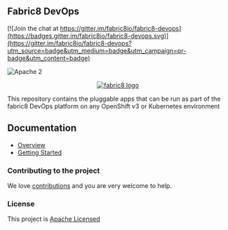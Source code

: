 ## Fabric8 DevOps 

[![Join the chat at https://gitter.im/fabric8io/fabric8-devops](https://badges.gitter.im/fabric8io/fabric8-devops.svg)](https://gitter.im/fabric8io/fabric8-devops?utm_source=badge&utm_medium=badge&utm_campaign=pr-badge&utm_content=badge)

![Apache 2](http://img.shields.io/badge/license-Apache%202-red.svg)

<p align="center">
  <a href="http://fabric8.io/">
  	<img src="https://raw.githubusercontent.com/fabric8io/fabric8/master/docs/images/cover/cover_small.png" alt="fabric8 logo"/>
  </a>
</p>

This repository contains the pluggable apps that can be run as part of the fabric8 DevOps platform on any OpenShift v3 or Kubernetes environment


## Documentation

* [Overview](http://fabric8.io/guide/fabric8DevOps.html)
* [Getting Started](http://fabric8.io/guide/getStarted.html)

### Contributing to the project

We love [contributions](http://fabric8.io/contributing/index.html) and you are very welcome to help.

### License

This project is [Apache Licensed](license.txt)